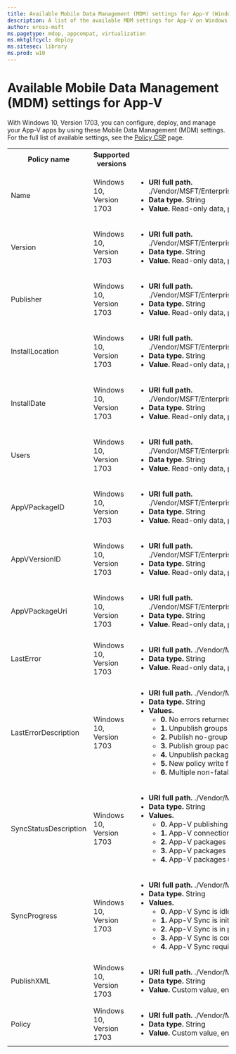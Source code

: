 ```yaml
---
title: Available Mobile Data Management (MDM) settings for App-V (Windows 10)
description: A list of the available MDM settings for App-V on Windows 10.
author: eross-msft
ms.pagetype: mdop, appcompat, virtualization
ms.mktglfcycl: deploy
ms.sitesec: library
ms.prod: w10
---
```


# Available Mobile Data Management (MDM) settings for App-V
With Windows 10, Version 1703, you can configure, deploy, and manage your App-V apps by using these Mobile Data Management (MDM) settings. For the full list of available settings, see the [Policy CSP]() page. 

<table>
    <tr>
        <th>Policy name</th>
        <th>Supported versions</th>
        <th>Details</th>
    </tr>
    <tr>
        <td>Name</td>
        <td>Windows 10, Version 1703</td>
        <td>
            <ul>
                <li><strong>URI full path.</strong> ./Vendor/MSFT/EnterpriseAppVManagement/AppVPackageManagement/<em>&lt;enterprise_id&gt;</em>/<em>&lt;package_family_name&gt;</em>/<em>&lt;package_full_name&gt;</em>/Name</li>
                <li><strong>Data type.</strong> String</li>
                <li><strong>Value.</strong> Read-only data, provided by your App-V packages.</li>
            </ul>
        </td>
    </tr>
    <tr>
        <td>Version</td>
        <td>Windows 10, Version 1703</td>
        <td>
            <ul>
                <li><strong>URI full path.</strong> ./Vendor/MSFT/EnterpriseAppVManagement/AppVPackageManagement/<em>&lt;enterprise_id&gt;</em>/<em>&lt;package_family_name&gt;</em>/<em>&lt;package_full_name&gt;</em>/Version</li>
                <li><strong>Data type.</strong> String</li>
                <li><strong>Value.</strong> Read-only data, provided by your App-V packages.</li>
            </ul>
        </td>
    </tr>
    <tr>
        <td>Publisher</td>
        <td>Windows 10, Version 1703</td>
        <td>
            <ul>
                <li><strong>URI full path.</strong> ./Vendor/MSFT/EnterpriseAppVManagement/AppVPackageManagement/<em>&lt;enterprise_id&gt;</em>/<em>&lt;package_family_name&gt;</em>/<em>&lt;package_full_name&gt;</em>/Publisher</li>
                <li><strong>Data type.</strong> String</li>
                <li><strong>Value.</strong> Read-only data, provided by your App-V packages.</li>
            </ul>
        </td>
    </tr>
    <tr>
        <td>InstallLocation</td>
        <td>Windows 10, Version 1703</td>
        <td>
            <ul>
                <li><strong>URI full path.</strong> ./Vendor/MSFT/EnterpriseAppVManagement/AppVPackageManagement/<em>&lt;enterprise_id&gt;</em>/<em>&lt;package_family_name&gt;</em>/<em>&lt;package_full_name&gt;</em>/InstallLocation</li>
                <li><strong>Data type.</strong> String</li>
                <li><strong>Value.</strong> Read-only data, provided by your App-V packages.</li>
            </ul>
        </td>
    </tr>
    <tr>
        <td>InstallDate</td>
        <td>Windows 10, Version 1703</td>
        <td>
            <ul>
                <li><strong>URI full path.</strong> ./Vendor/MSFT/EnterpriseAppVManagement/AppVPackageManagement/<em>&lt;enterprise_id&gt;</em>/<em>&lt;package_family_name&gt;</em>/<em>&lt;package_full_name&gt;</em>/InstallDate</li>
                <li><strong>Data type.</strong> String</li>
                <li><strong>Value.</strong> Read-only data, provided by your App-V packages.</li>
            </ul>
        </td>
    </tr>
    <tr>
        <td>Users</td>
        <td>Windows 10, Version 1703</td>
        <td>
            <ul>
                <li><strong>URI full path.</strong> ./Vendor/MSFT/EnterpriseAppVManagement/AppVPackageManagement/<em>&lt;enterprise_id&gt;</em>/<em>&lt;package_family_name&gt;</em>/<em>&lt;package_full_name&gt;</em>/Users</li>
                <li><strong>Data type.</strong> String</li>
                <li><strong>Value.</strong> Read-only data, provided by your App-V packages.</li>
            </ul>
        </td>
    </tr>
    <tr>
        <td>AppVPackageID</td>
        <td>Windows 10, Version 1703</td>
        <td>
            <ul>
                <li><strong>URI full path.</strong> ./Vendor/MSFT/EnterpriseAppVManagement/AppVPackageManagement/<em>&lt;enterprise_id&gt;</em>/<em>&lt;package_family_name&gt;</em>/<em>&lt;package_full_name&gt;</em>/AppVPackageID</li>
                <li><strong>Data type.</strong> String</li>
                <li><strong>Value.</strong> Read-only data, provided by your App-V packages.</li>
            </ul>
        </td>
    </tr>
    <tr>
        <td>AppVVersionID</td>
        <td>Windows 10, Version 1703</td>
        <td>
            <ul>
                <li><strong>URI full path.</strong> ./Vendor/MSFT/EnterpriseAppVManagement/AppVPackageManagement/<em>&lt;enterprise_id&gt;</em>/<em>&lt;package_family_name&gt;</em>/<em>&lt;package_full_name&gt;</em>/AppVVersionID</li>
                <li><strong>Data type.</strong> String</li>
                <li><strong>Value.</strong> Read-only data, provided by your App-V packages.</li>
            </ul>
        </td>
    </tr>
    <tr>
        <td>AppVPackageUri</td>
        <td>Windows 10, Version 1703</td>
        <td>
            <ul>
                <li><strong>URI full path.</strong> ./Vendor/MSFT/EnterpriseAppVManagement/AppVPackageManagement/<em>&lt;enterprise_id&gt;</em>/<em>&lt;package_family_name&gt;</em>/<em>&lt;package_full_name&gt;</em>/AppVPackageUri</li>
                <li><strong>Data type.</strong> String</li>
                <li><strong>Value.</strong> Read-only data, provided by your App-V packages.</li>
            </ul>
        </td>
    </tr>
    <tr>
        <td>LastError</td>
        <td>Windows 10, Version 1703</td>
        <td>
            <ul>
                <li><strong>URI full path.</strong> ./Vendor/MSFT/EnterpriseAppVManagement/AppVPublishing/LastSync/LastError</li>
                <li><strong>Data type.</strong> String</li>
                <li><strong>Value.</strong> Read-only data, provided by your App-V client.</li>
            </ul>
        </td>
    </tr>
    <tr>
        <td>LastErrorDescription</td>
        <td>Windows 10, Version 1703</td>
        <td>
            <ul>
                <li><strong>URI full path.</strong> ./Vendor/MSFT/EnterpriseAppVManagement/AppVPublishing/LastSync/LastErrorDescription</li>
                <li><strong>Data type.</strong> String</li>
                <li><strong>Values.</strong>
                    <ul>
                        <li><strong>0.</strong> No errors returned during publish.</li>
                        <li><strong>1.</strong> Unpublish groups failed during publish.</li>
                        <li><strong>2.</strong> Publish no-group packages failed during publish.</li>
                        <li><strong>3.</strong> Publish group packages failed during publish.</li>
                        <li><strong>4.</strong> Unpublish packages failed during publish.</li>
                        <li><strong>5.</strong> New policy write failed during publish.</li>
                        <li><strong>6.</strong> Multiple non-fatal errors occurred during publish.</li>
                    </ul>
                </li>
            </ul>                                                                                                                     
        </td>
    </tr>
    <tr>
        <td>SyncStatusDescription</td>
        <td>Windows 10, Version 1703</td>
        <td>
            <ul>
                <li><strong>URI full path.</strong> ./Vendor/MSFT/EnterpriseAppVManagement/AppVPublishing/LastSync/SyncStatusDescription</li>
                <li><strong>Data type.</strong> String</li>
                <li><strong>Values.</strong>
                    <ul>
                        <li><strong>0.</strong> App-V publishing is idle.</li>
                        <li><strong>1.</strong> App-V connection groups publish in progress.</li>
                        <li><strong>2.</strong> App-V packages (non-connection group) publish in progress.</li>
                        <li><strong>3.</strong> App-V packages (connection group) publish in progress.</li>
                        <li><strong>4.</strong> App-V packages unpublish in progress.</li>
                    </ul>
                </li>
            </ul>                                                                                             
        </td>
    </tr>
    <tr>
        <td>SyncProgress</td>
        <td>Windows 10, Version 1703</td>
        <td>
            <ul>
                <li><strong>URI full path.</strong> ./Vendor/MSFT/EnterpriseAppVManagement/AppVPublishing/LastSync/SyncProgress</li>
                <li><strong>Data type.</strong> String</li>
                <li><strong>Values.</strong>
                    <ul>
                        <li><strong>0.</strong> App-V Sync is idle.</li>
                        <li><strong>1.</strong> App-V Sync is initializing.</li>
                        <li><strong>2.</strong> App-V Sync is in progress.</li>
                        <li><strong>3.</strong> App-V Sync is complete.</li>
                        <li><strong>4.</strong> App-V Sync requires device reboot.</li>
                    </ul>
                </li>
            </ul>                                                                                    
        </td>
    </tr>
    <tr>
        <td>PublishXML</td>
        <td>Windows 10, Version 1703</td>
        <td>
            <ul>
                <li><strong>URI full path.</strong> ./Vendor/MSFT/EnterpriseAppVManagement/AppVPublishing/Sync/PublishXML</li>
                <li><strong>Data type.</strong> String</li>
                <li><strong>Value.</strong> Custom value, entered by admin.</li>
            </ul>
        </td>
    </tr>
    <tr>
        <td>Policy</td>
        <td>Windows 10, Version 1703</td>
        <td>
            <ul>
                <li><strong>URI full path.</strong> ./Vendor/MSFT/EnterpriseAppVManagement/AppVDynamicPolicy/configurationid/Policy</li>
                <li><strong>Data type.</strong> String</li>
                <li><strong>Value.</strong> Custom value, entered by admin.</li>
            </ul>
        </td>
    </tr>
</table>